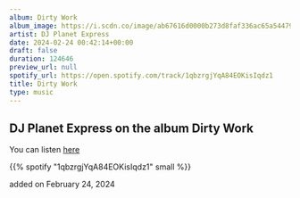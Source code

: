 ```yaml
---
album: Dirty Work
album_image: https://i.scdn.co/image/ab67616d0000b273d8faf336ac65a5447938a142
artist: DJ Planet Express
date: 2024-02-24 00:42:14+00:00
draft: false
duration: 124646
preview_url: null
spotify_url: https://open.spotify.com/track/1qbzrgjYqA84EOKisIqdz1
title: Dirty Work
type: music
---
```



## DJ Planet Express on the album Dirty Work

You can listen [here](https://open.spotify.com/track/1qbzrgjYqA84EOKisIqdz1)

{{% spotify "1qbzrgjYqA84EOKisIqdz1" small %}}

added on February 24, 2024
